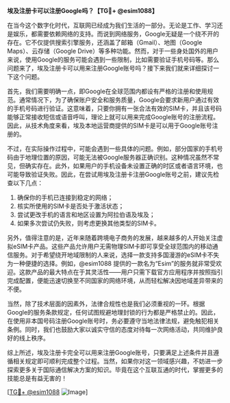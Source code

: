**埃及注册卡可以注册Google吗？【TG💪+ @esim1088】**

在当今这个数字化时代，互联网已经成为我们生活的一部分。无论是工作、学习还是娱乐，都需要依赖网络的支持。而说到网络服务，Google无疑是一个绕不开的存在。它不仅提供搜索引擎服务，还涵盖了邮箱（Gmail）、地图（Google Maps）、云存储（Google Drive）等多种功能。然而，对于一些身处国外的用户来说，使用Google的服务可能会遇到一些限制，比如需要验证手机号码等。那么问题来了，埃及注册卡可以用来注册Google账号吗？接下来我们就来详细探讨一下这个问题。

首先，我们需要明确一点，即Google在全球范围内都设有严格的注册和使用规范。通常情况下，为了确保账户安全和服务质量，Google会要求新用户通过有效的手机号码进行验证。这意味着，只要你拥有一张合法有效的SIM卡，并且该号码能够正常接收短信或语音呼叫，理论上就可以用来完成Google账号的注册流程。因此，从技术角度来看，埃及本地运营商提供的SIM卡是可以用于Google账号注册的。

不过，在实际操作过程中，可能会遇到一些具体的问题。例如，部分国家的手机号码由于地理位置的原因，可能无法被Google服务器正确识别。这种情况虽然不常见，但确实存在。此外，如果用户的手机设备未设置正确的时区或者语言环境，也可能导致验证失败。因此，在尝试用埃及注册卡注册Google账号之前，建议先检查以下几点：

1. 确保你的手机已连接到稳定的网络；
2. 核实所使用的SIM卡是否处于激活状态；
3. 尝试更改手机的语言和地区设置为阿拉伯语及埃及；
4. 如果多次尝试仍失败，则考虑更换其他类型的SIM卡。

另外，值得注意的是，近年来随着跨境电子商务的发展，越来越多的人开始关注虚拟eSIM卡产品。这些产品允许用户无需物理SIM卡即可享受全球范围内的移动通信服务。对于希望绕开地域限制的人来说，选择一款支持多国漫游的eSIM卡不失为一种便捷的选择。例如，@esim1088 提供的一款名为“Esim”的服务就非常受欢迎。这款产品的最大特点在于其灵活性——用户只需下载官方应用程序并按照指引完成配置，便能迅速切换至不同国家的网络环境，从而轻松解决因地域差异带来的不便。

当然，除了技术层面的因素外，法律合规性也是我们必须重视的一环。根据Google的服务条款规定，任何试图规避地理封锁的行为都是严格禁止的。因此，在使用非本国号码注册Google账号时，务必要遵守当地法律法规，避免触犯相关条例。同时，我们也鼓励大家以诚实守信的态度对待每一次网络活动，共同维护良好的线上秩序。

综上所述，埃及注册卡完全可以用来注册Google账号，只要满足上述条件并且遵循相关规定即可顺利完成整个过程。当然，如果你对这一领域感兴趣，不妨进一步探索更多关于国际通信解决方案的知识。毕竟在这个互联互通的时代，掌握更多的技能总是有益无害的！

[[TG💪+ @esim1088](https://t.me/s/esim1088) ![Image](https://i.postimg.cc/4NQfJmqS/Snipaste-2025-05-13-00-14-12.png)]